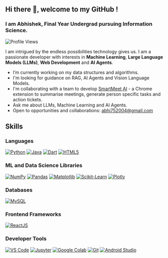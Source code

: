 ## Hi there 👋, welcome to my GitHub !
### I am Abhishek, Final Year Undergrad pursuing Information Science.

![Profile Views](https://komarev.com/ghpvc/?username=Abhishek-7504&label=Profile%20views&color=0e75b6&style=flat)
<!-- ![](https://komarev.com/ghpvc/?username=Abhishek-7504&color=green)
![](https://komarev.com/ghpvc/?username=Abhishe-7504&style=flat-square&color=orange)
![Visitor Badge](https://visitor-badge.laobi.icu/badge?page_id=Abhishek-7504.Abhishek-7504) -->

I am intrigued by the endless possibilities technology gives us. I am a passionate developer with interests in **Machine Learning**, **Large Language Models (LLMs)**, **Web Development** and **AI Agents**.

- I’m currently working on my data structures and algorithms.
- I'm looking for guidance on RAG, AI Agents and Vision Language Models.
- I'm collaborating with a team to develop [SmartMeet AI](https://github.com/Kiranraj077/SmartMeet/) - a Chrome extension to summarise meetings, generate person specific tasks and action tickets. 
- Ask me about LLMs, Machine Learning and AI Agents.
- Open to opportunities and collaborations: [abhi752004@gmail.com](mailto:abhi752004@gmail.com) 

## Skills

### Languages
[![Python](https://img.shields.io/badge/Python-3776AB?style=for-the-badge&logo=python&logoColor=white)](https://www.python.org/)
[![Java](https://img.shields.io/badge/Java-007396?style=for-the-badge&logo=java&logoColor=white)](https://www.oracle.com/java/)
[![Dart](https://img.shields.io/badge/Dart-0175C2?style=for-the-badge&logo=dart&logoColor=white)](https://dart.dev/)
[![HTML5](https://img.shields.io/badge/HTML5-E34F26?style=for-the-badge&logo=html5&logoColor=white)](https://developer.mozilla.org/en-US/docs/Web/HTML)

### ML and Data Science Libraries
[![NumPy](https://img.shields.io/badge/NumPy-013243?style=for-the-badge&logo=numpy&logoColor=white)](https://numpy.org/)
[![Pandas](https://img.shields.io/badge/Pandas-150458?style=for-the-badge&logo=pandas&logoColor=white)](https://pandas.pydata.org/)
[![Matplotlib](https://img.shields.io/badge/Matplotlib-ffffff?style=for-the-badge&logo=matplotlib&logoColor=black)](https://matplotlib.org/)
[![Scikit-Learn](https://img.shields.io/badge/Scikit--Learn-F7931E?style=for-the-badge&logo=scikit-learn&logoColor=white)](https://scikit-learn.org/)
[![Plotly](https://img.shields.io/badge/Plotly-3F4F75?style=for-the-badge&logo=plotly&logoColor=white)](https://plotly.com/python/)

### Databases
[![MySQL](https://shields.io/badge/MySQL-4479A1?style=for-the-badge&logo=mysql&logoColor=white)](https://www.mysql.com/)

### Frontend Frameworks
[![ReactJS](https://img.shields.io/badge/React-20232A?style=for-the-badge&logo=react&logoColor=61DAFB)](https://react.dev/)

### Developer Tools
[![VS Code](https://img.shields.io/badge/VS%20Code-007ACC?style=for-the-badge&logo=visual-studio-code&logoColor=white)](https://code.visualstudio.com/)
[![Jupyter](https://img.shields.io/badge/Jupyter-F37626?style=for-the-badge&logo=jupyter&logoColor=white)](https://jupyter.org/)
[![Google Colab](https://img.shields.io/badge/Google%20Colab-F9AB00?style=for-the-badge&logo=googlecolab&logoColor=white)](https://colab.research.google.com/)
[![Git](https://img.shields.io/badge/Git-F05032?style=for-the-badge&logo=git&logoColor=white)](https://git-scm.com/)
[![Android Studio](https://img.shields.io/badge/Android%20Studio-3DDC84?style=for-the-badge&logo=android-studio&logoColor=white)](https://developer.android.com/studio)




